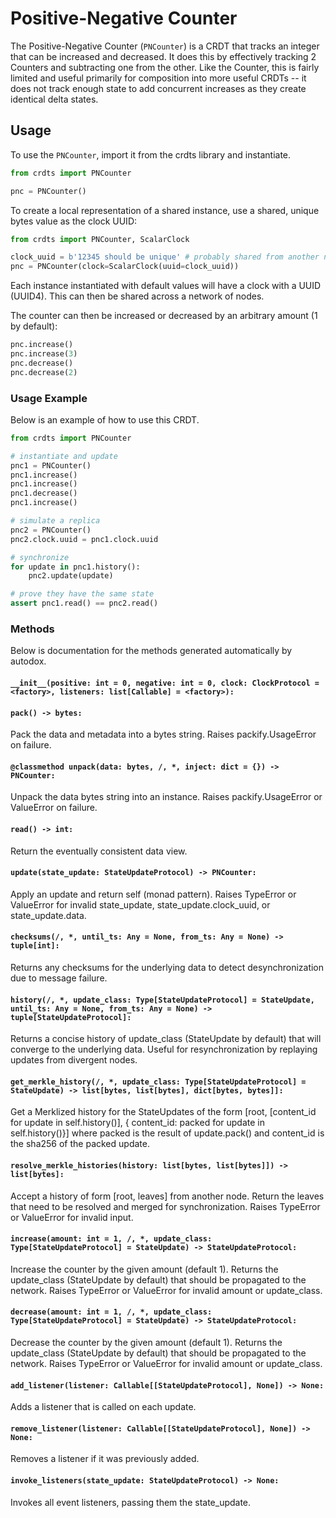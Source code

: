 # Positive-Negative Counter

The Positive-Negative Counter (`PNCounter`) is a CRDT that tracks an integer
that can be increased and decreased. It does this by effectively tracking 2
Counters and subtracting one from the other. Like the Counter, this is fairly
limited and useful primarily for composition into more useful CRDTs -- it does
not track enough state to add concurrent increases as they create identical
delta states.

## Usage

To use the `PNCounter`, import it from the crdts library and instantiate.

```python
from crdts import PNCounter

pnc = PNCounter()
```

To create a local representation of a shared instance, use a shared, unique
bytes value as the clock UUID:

```python
from crdts import PNCounter, ScalarClock

clock_uuid = b'12345 should be unique' # probably shared from another node
pnc = PNCounter(clock=ScalarClock(uuid=clock_uuid))
```

Each instance instantiated with default values will have a clock with a UUID
(UUID4). This can then be shared across a network of nodes.

The counter can then be increased or decreased by an arbitrary amount (1 by default):

```python
pnc.increase()
pnc.increase(3)
pnc.decrease()
pnc.decrease(2)
```

### Usage Example

Below is an example of how to use this CRDT.

```python
from crdts import PNCounter

# instantiate and update
pnc1 = PNCounter()
pnc1.increase()
pnc1.increase()
pnc1.decrease()
pnc1.increase()

# simulate a replica
pnc2 = PNCounter()
pnc2.clock.uuid = pnc1.clock.uuid

# synchronize
for update in pnc1.history():
    pnc2.update(update)

# prove they have the same state
assert pnc1.read() == pnc2.read()
```

### Methods

Below is documentation for the methods generated automatically by autodox.

#### `__init__(positive: int = 0, negative: int = 0, clock: ClockProtocol = <factory>, listeners: list[Callable] = <factory>):`

#### `pack() -> bytes:`

Pack the data and metadata into a bytes string. Raises packify.UsageError on
failure.

#### `@classmethod unpack(data: bytes, /, *, inject: dict = {}) -> PNCounter:`

Unpack the data bytes string into an instance. Raises packify.UsageError or
ValueError on failure.

#### `read() -> int:`

Return the eventually consistent data view.

#### `update(state_update: StateUpdateProtocol) -> PNCounter:`

Apply an update and return self (monad pattern). Raises TypeError or ValueError
for invalid state_update, state_update.clock_uuid, or state_update.data.

#### `checksums(/, *, until_ts: Any = None, from_ts: Any = None) -> tuple[int]:`

Returns any checksums for the underlying data to detect desynchronization due to
message failure.

#### `history(/, *, update_class: Type[StateUpdateProtocol] = StateUpdate, until_ts: Any = None, from_ts: Any = None) -> tuple[StateUpdateProtocol]:`

Returns a concise history of update_class (StateUpdate by default) that will
converge to the underlying data. Useful for resynchronization by replaying
updates from divergent nodes.

#### `get_merkle_history(/, *, update_class: Type[StateUpdateProtocol] = StateUpdate) -> list[bytes, list[bytes], dict[bytes, bytes]]:`

Get a Merklized history for the StateUpdates of the form [root, [content_id for
update in self.history()], { content_id: packed for update in self.history()}]
where packed is the result of update.pack() and content_id is the sha256 of the
packed update.

#### `resolve_merkle_histories(history: list[bytes, list[bytes]]) -> list[bytes]:`

Accept a history of form [root, leaves] from another node. Return the leaves
that need to be resolved and merged for synchronization. Raises TypeError or
ValueError for invalid input.

#### `increase(amount: int = 1, /, *, update_class: Type[StateUpdateProtocol] = StateUpdate) -> StateUpdateProtocol:`

Increase the counter by the given amount (default 1). Returns the update_class
(StateUpdate by default) that should be propagated to the network. Raises
TypeError or ValueError for invalid amount or update_class.

#### `decrease(amount: int = 1, /, *, update_class: Type[StateUpdateProtocol] = StateUpdate) -> StateUpdateProtocol:`

Decrease the counter by the given amount (default 1). Returns the update_class
(StateUpdate by default) that should be propagated to the network. Raises
TypeError or ValueError for invalid amount or update_class.

#### `add_listener(listener: Callable[[StateUpdateProtocol], None]) -> None:`

Adds a listener that is called on each update.

#### `remove_listener(listener: Callable[[StateUpdateProtocol], None]) -> None:`

Removes a listener if it was previously added.

#### `invoke_listeners(state_update: StateUpdateProtocol) -> None:`

Invokes all event listeners, passing them the state_update.
